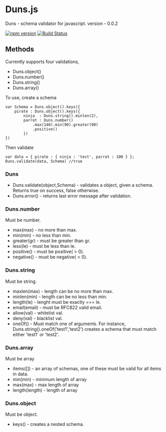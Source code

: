 # Duns.js
Duns - schema validator for javascript. 
version - 0.0.2

[![npm version](https://badge.fury.io/js/duns.svg)](http://badge.fury.io/js/duns) [![Build Status](https://travis-ci.org/silfverstrom/duns.js.svg?branch=master)](https://travis-ci.org/silfverstrom/duns.js)


## Methods

Currently supports four validations, 

* Duns.object()
* Duns.number()
* Duns.string()
* Duns.array()

To use, create a schema 
```
var Schema = Duns.object().keys({
    pirate : Duns.object().keys({
        ninja  : Duns.string().minlen(2),
        parrot : Duns.number()
            .max(140).min(90).greater(90)
            .positive()
        })
})
```

Then validate
```
var data = { pirate : { ninja : 'test', parrot : 100 } };
Duns.validate(data, Schema) //true
```
### Duns
* Duns.validate(object,Schema) - validates a object, given a schema. Returns true on success, false otherwise.
* Duns.error() - returns last error message after validation.

### Duns.number
Must be number.
* max(max)    - no more than max.
* min(min)    - no less than min.
* greater(gr) - must be greater than gr.
* less(le)    - must be less than le.
* positive()  - must be positive( > 0).
* negative()  - must be negative( < 0).

### Duns.string
Must be string.
* maxlen(max)  - length can be no more than max.
* minlen(min)  - length can be no less than min.
* length(le)   - lenght must be exactly === le.
* email(email) - must be RFC822 valid email.
* allow(val)   - whitelist val.
* deny(val)    - blacklist val.
* oneOf()      - Must match one of arguments. For instance, Duns.string().oneOf('test1','test2') creates a schema that must match either 'test1' or 'test2'.

### Duns.array
Must be array
* items([])      - an array of schemas, one of these must be valid for all items in data.
* min(min)       - minimum length of array
* max(max)       - max length of array
* length(length) - length of array

### Duns.object
Must be object.
* keys() - creates a nested schema.

